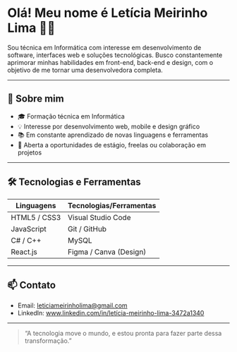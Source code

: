 # Olá! Meu nome é Letícia Meirinho Lima 👩‍💻

Sou técnica em Informática com interesse em desenvolvimento de software, interfaces web e soluções tecnológicas. Busco constantemente aprimorar minhas habilidades em front-end, back-end e design, com o objetivo de me tornar uma desenvolvedora completa.

---

## 🧠 Sobre mim

- 🎓 Formação técnica em Informática
- 💡 Interesse por desenvolvimento web, mobile e design gráfico
- 📚 Em constante aprendizado de novas linguagens e ferramentas
- 🤝 Aberta a oportunidades de estágio, freelas ou colaboração em projetos

---

## 🛠️ Tecnologias e Ferramentas

| Linguagens     | Tecnologias/Ferramentas     |
|----------------|-----------------------------|
| HTML5 / CSS3   | Visual Studio Code          |
| JavaScript     | Git / GitHub                |
| C# / C++       | MySQL                       |
| React.js       | Figma / Canva (Design)      |

---

## 📫 Contato

- Email: leticiameirinholima@gmail.com  
- LinkedIn: www.linkedin.com/in/letícia-meirinho-lima-3472a1340  

---

> “A tecnologia move o mundo, e estou pronta para fazer parte dessa transformação.”

